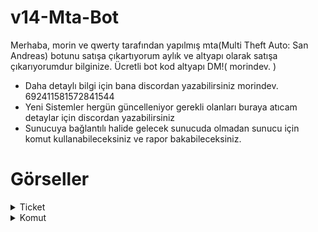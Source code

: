 # v14-Mta-Bot
Merhaba, morin ve qwerty tarafından yapılmış mta(Multi Theft Auto: San Andreas) botunu satışa çıkartıyorum
aylık ve altyapı olarak satışa çıkarıyorumdur bilginize.
Ücretli bot kod altyapı DM!( morindev. )

- Daha detaylı bilgi için bana discordan yazabilirsiniz morindev. 692411581572841544
- Yeni Sistemler hergün güncelleniyor gerekli olanları buraya atıcam detaylar için discordan yazabilirsiniz
- Sunucuya bağlantılı halide gelecek sunucuda olmadan sunucu için komut kullanabileceksiniz ve rapor bakabileceksiniz.
# Görseller
<details>
  <summary>Ticket</summary>
 
| Komut                  | Resim                                                                                                  |
| ---------------------- | ------------------------------------------------------------------------------------------------------ |
| Kurulum | <img alt="image" src= "https://cdn.discordapp.com/attachments/1249740660127567892/1277653008506687529/image.png?ex=66cdf296&is=66cca116&hm=00cb3dee2b35c9fe8b32f4be90690af10e77b8bfe2a8448dc8408b218c7ced8d&"> |
| Sahiplen | <img alt="image" src= "https://cdn.discordapp.com/attachments/1249740660127567892/1277653497671712778/image.png?ex=66cdf30b&is=66cca18b&hm=3972caecd83b4496b91d4fd3b7fe1b6df3e27af7ba064569a2c16f517559ca50&"> |
| Destek Kullanıcı Sistemi | <img alt="image" src= "https://cdn.discordapp.com/attachments/1249740660127567892/1277654175747936326/image.png?ex=66cdf3ad&is=66cca22d&hm=98a56431495a9024822b8edbc7908c51fce79abe1a631846657226d71138a305&"> |
| Stat | <img alt="image" src= "https://cdn.discordapp.com/attachments/1249740660127567892/1277654225656090677/image.png?ex=66cdf3b9&is=66cca239&hm=c2f370186c09e97bb74fec8733765e6e2dcd361f2c582bf71830288612f0dcd2&"> |
| Top 10 | <img alt="image" src= "https://cdn.discordapp.com/attachments/1249740660127567892/1277654175747936326/image.png?ex=66cdf3ad&is=66cca22d&hm=98a56431495a9024822b8edbc7908c51fce79abe1a631846657226d71138a305&"> |
</details>
<details>
  <summary>Komut</summary>

| Komut                  | Resim                                                                                                  |
| ---------------------- | ------------------------------------------------------------------------------------------------------ |
| Aktif | <img alt="image" src= "https://cdn.discordapp.com/attachments/1249740660127567892/1277655571062984714/image.png?ex=66cdf4f9&is=66cca379&hm=9459339ed4da9e024d9f3365545af0e886b44226b6b35a6a4d46f915770a1172&"> |
| ip | <img alt="image" src="https://cdn.discordapp.com/attachments/1249740660127567892/1277656525703217153/image.png?ex=66cdf5dd&is=66cca45d&hm=b287d154ad377979d95bdc70ceffed63cf9c3c48c79d0ec6722a17de2e4a2037&"> |
| Transcript Log | <img alt="image" src="https://cdn.discordapp.com/attachments/1249740660127567892/1277656948266762393/image.png?ex=66cdf642&is=66cca4c2&hm=92852a3d8bb6af8b3ad3698389521e5b4b678b06529905df743ab3e5153b71c0&"> |
</details>
